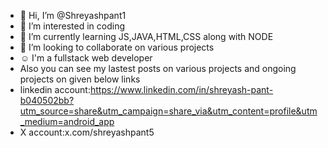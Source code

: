 - 👋 Hi, I’m @Shreyashpant1
- 👀 I’m interested in coding
- 🌱 I’m currently learning JS,JAVA,HTML,CSS along with NODE 
- 💞️ I’m looking to collaborate on various projects
- ☺️ I'm a fullstack web developer 
- Also you can see my lastest posts on various projects and ongoing projects on given below links 
- linkedin account:https://www.linkedin.com/in/shreyash-pant-b040502bb?utm_source=share&utm_campaign=share_via&utm_content=profile&utm_medium=android_app
- X account:x.com/shreyashpant5


<!---
Shreyashpant1/Shreyashpant1 is a ✨ special ✨ repository because its `README.md` (this file) appears on your GitHub profile.
You can click the Preview link to take a look at your changes.
--->
